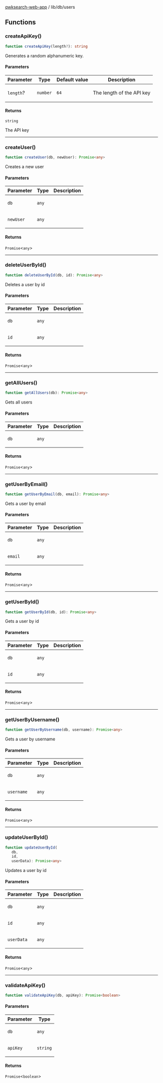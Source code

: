 [qwksearch-web-app](../../modules.md) / lib/db/users

## Functions

### createApiKey()

```ts
function createApiKey(length?): string
```

Generates a random alphanumeric key.

#### Parameters

<table>
<thead>
<tr>
<th>Parameter</th>
<th>Type</th>
<th>Default value</th>
<th>Description</th>
</tr>
</thead>
<tbody>
<tr>
<td>

`length`?

</td>
<td>

`number`

</td>
<td>

`64`

</td>
<td>

The length of the API key

</td>
</tr>
</tbody>
</table>

#### Returns

`string`

The API key

***

### createUser()

```ts
function createUser(db, newUser): Promise<any>
```

Creates a new user

#### Parameters

<table>
<thead>
<tr>
<th>Parameter</th>
<th>Type</th>
<th>Description</th>
</tr>
</thead>
<tbody>
<tr>
<td>

`db`

</td>
<td>

`any`

</td>
<td>

</td>
</tr>
<tr>
<td>

`newUser`

</td>
<td>

`any`

</td>
<td>

</td>
</tr>
</tbody>
</table>

#### Returns

`Promise`&lt;`any`&gt;

***

### deleteUserById()

```ts
function deleteUserById(db, id): Promise<any>
```

Deletes a user by id

#### Parameters

<table>
<thead>
<tr>
<th>Parameter</th>
<th>Type</th>
<th>Description</th>
</tr>
</thead>
<tbody>
<tr>
<td>

`db`

</td>
<td>

`any`

</td>
<td>

</td>
</tr>
<tr>
<td>

`id`

</td>
<td>

`any`

</td>
<td>

</td>
</tr>
</tbody>
</table>

#### Returns

`Promise`&lt;`any`&gt;

***

### getAllUsers()

```ts
function getAllUsers(db): Promise<any>
```

Gets all users

#### Parameters

<table>
<thead>
<tr>
<th>Parameter</th>
<th>Type</th>
<th>Description</th>
</tr>
</thead>
<tbody>
<tr>
<td>

`db`

</td>
<td>

`any`

</td>
<td>

</td>
</tr>
</tbody>
</table>

#### Returns

`Promise`&lt;`any`&gt;

***

### getUserByEmail()

```ts
function getUserByEmail(db, email): Promise<any>
```

Gets a user by email

#### Parameters

<table>
<thead>
<tr>
<th>Parameter</th>
<th>Type</th>
<th>Description</th>
</tr>
</thead>
<tbody>
<tr>
<td>

`db`

</td>
<td>

`any`

</td>
<td>

</td>
</tr>
<tr>
<td>

`email`

</td>
<td>

`any`

</td>
<td>

</td>
</tr>
</tbody>
</table>

#### Returns

`Promise`&lt;`any`&gt;

***

### getUserById()

```ts
function getUserById(db, id): Promise<any>
```

Gets a user by id

#### Parameters

<table>
<thead>
<tr>
<th>Parameter</th>
<th>Type</th>
<th>Description</th>
</tr>
</thead>
<tbody>
<tr>
<td>

`db`

</td>
<td>

`any`

</td>
<td>

</td>
</tr>
<tr>
<td>

`id`

</td>
<td>

`any`

</td>
<td>

</td>
</tr>
</tbody>
</table>

#### Returns

`Promise`&lt;`any`&gt;

***

### getUserByUsername()

```ts
function getUserByUsername(db, username): Promise<any>
```

Gets a user by username

#### Parameters

<table>
<thead>
<tr>
<th>Parameter</th>
<th>Type</th>
<th>Description</th>
</tr>
</thead>
<tbody>
<tr>
<td>

`db`

</td>
<td>

`any`

</td>
<td>

</td>
</tr>
<tr>
<td>

`username`

</td>
<td>

`any`

</td>
<td>

</td>
</tr>
</tbody>
</table>

#### Returns

`Promise`&lt;`any`&gt;

***

### updateUserById()

```ts
function updateUserById(
   db, 
   id, 
   userData): Promise<any>
```

Updates a user by id

#### Parameters

<table>
<thead>
<tr>
<th>Parameter</th>
<th>Type</th>
<th>Description</th>
</tr>
</thead>
<tbody>
<tr>
<td>

`db`

</td>
<td>

`any`

</td>
<td>

</td>
</tr>
<tr>
<td>

`id`

</td>
<td>

`any`

</td>
<td>

</td>
</tr>
<tr>
<td>

`userData`

</td>
<td>

`any`

</td>
<td>

</td>
</tr>
</tbody>
</table>

#### Returns

`Promise`&lt;`any`&gt;

***

### validateApiKey()

```ts
function validateApiKey(db, apiKey): Promise<boolean>
```

#### Parameters

<table>
<thead>
<tr>
<th>Parameter</th>
<th>Type</th>
</tr>
</thead>
<tbody>
<tr>
<td>

`db`

</td>
<td>

`any`

</td>
</tr>
<tr>
<td>

`apiKey`

</td>
<td>

`string`

</td>
</tr>
</tbody>
</table>

#### Returns

`Promise`&lt;`boolean`&gt;
